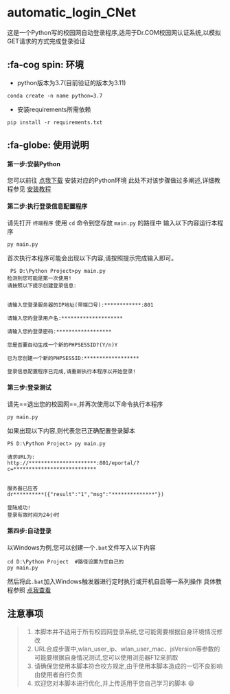# automatic_login_CNet
这是一个Python写的校园网自动登录程序,适用于Dr.COM校园网认证系统,以模拟GET请求的方式完成登录验证
## :fa-cog spin: 环境
* python版本为3.7(目前验证的版本为3.11)
```
conda create -n name python=3.7
```

* 安装requirements所需依赖
```
pip install -r requirements.txt
```
##  :fa-globe: 使用说明
#### 第一步:安装Python
您可以前往 [点我下载](https://www.python.org/downloads/) 安装对应的Python环境
此处不对该步骤做过多阐述,详细教程参见 [安装教程](https://zhuanlan.zhihu.com/p/104502997)
#### 第二步:执行登录信息配置程序
请先打开 `终端程序`
使用 `cd` 命令到您存放 `main.py` 的路径中
输入以下内容运行本程序
```
py main.py
 ```
 首次执行本程序可能会出现以下内容,请按照提示完成输入即可。
 ```shell
  PS D:\Python Project>py main.py
 检测到您可能是第一次使用!
请按照以下提示创建登录信息:


请输入您登录服务器的IP地址(带端口号):************:801

请输入您的登录用户名:********************

请输入您的登录密码:******************

您是否要自动生成一个新的PHPSESSID?(Y/n)Y

已为您创建一个新的PHPSESSID:******************

登录信息配置程序已完成,请重新执行本程序以开始登录!
 ```
 #### 第三步:登录测试
 请先==退出您的校园网==,并再次使用以下命令执行本程序
 ```
py main.py
 ```
 如果出现以下内容,则代表您已正确配置登录脚本
```shell
PS D:\Python Project> py main.py

请求URL为:
http://**********************:801/eportal/?c=***************************


服务器已应答
dr**********({"result":"1","msg":"**************"})

登陆成功!
登录有效时间为24小时
```
 #### 第四步:自动登录
 以Windows为例,您可以创建一个`.bat`文件写入以下内容
```
cd D:\Python Project  #路径设置为您自己的
py main.py

```
然后将此`.bat`加入Windows触发器进行定时执行或开机自启等一系列操作
具体教程参照 [点我查看](https://blog.csdn.net/m0_46629123/article/details/120070320)

## 注意事项
> 1. 本脚本并不适用于所有校园网登录系统,您可能需要根据自身环境情况修改
> 2. URL合成步骤中,wlan_user_ip、wlan_user_mac、jsVersion等参数的可能要根据自身情况测试,您可以使用浏览器F12来抓取
> 3. 请确保您使用本脚本符合校方规定,由于使用本脚本造成的一切不良影响由使用者自行负责
> 4. 欢迎您对本脚本进行优化,并上传适用于您自己学习的脚本 :smile: 